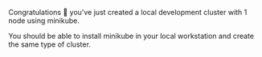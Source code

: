 Congratulations 🎉 you've just created a local development cluster with 1 node using minikube.


You should be able to install minikube in your local workstation and create the same type of cluster.
